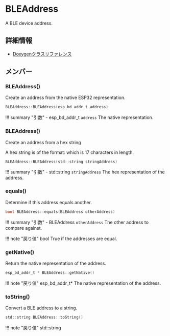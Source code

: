 # BLEAddress

A BLE device address. 

## 詳細情報

- [Doxygenクラスリファレンス](https://lang-ship.com/reference/ESP32/1.0.2/class_b_l_e_address.html)

## メンバー

### BLEAddress()
Create an address from the native ESP32 representation.


```c
BLEAddress::BLEAddress(esp_bd_addr_t address)
```

!!! summary "引数"
	- esp_bd_addr_t `address` The native representation. 



### BLEAddress()
Create an address from a hex string

A hex string is of the format:  which is 17 characters in length.
```c
BLEAddress::BLEAddress(std::string stringAddress)
```

!!! summary "引数"
	- std::string `stringAddress` The hex representation of the address. 



### equals()
Determine if this address equals another.


```c
bool BLEAddress::equals(BLEAddress otherAddress)
```

!!! summary "引数"
	- BLEAddress `otherAddress` The other address to compare against. 

!!! note "戻り値"
	bool True if the addresses are equal. 



### getNative()
Return the native representation of the address.



```c
esp_bd_addr_t * BLEAddress::getNative()
```

!!! note "戻り値"
	esp_bd_addr_t* The native representation of the address. 



### toString()
Convert a BLE address to a string.



```c
std::string BLEAddress::toString()
```

!!! note "戻り値"
	std::string



